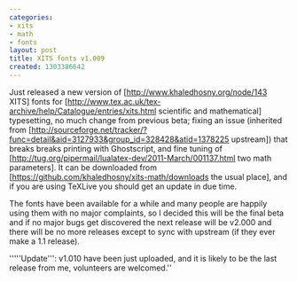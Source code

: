 ```yaml
---
categories:
- xits
- math
- fonts
layout: post
title: XITS fonts v1.009
created: 1303386642
---
```

Just released a new version of [http://www.khaledhosny.org/node/143 XITS] fonts for [http://www.tex.ac.uk/tex-archive/help/Catalogue/entries/xits.html scientific and mathematical] typesetting, no much change from previous beta; fixing an issue (inherited from [http://sourceforge.net/tracker/?func=detail&aid=3127933&group_id=328428&atid=1378225 upstream]) that breaks breaks printing with Ghostscript, and fine tuning of [http://tug.org/pipermail/lualatex-dev/2011-March/001137.html two math parameters]. It can be downloaded from [https://github.com/khaledhosny/xits-math/downloads the usual place], and if you are using TeXLive you should get an update in due time.

The fonts have been available for a while and many people are happily using them with no major complaints, so I decided this will be the final beta and if no major bugs get discovered the next release will be v2.000 and there will be no more releases except to sync with upstream (if they ever make a 1.1 release).

'''''Update''': v1.010 have been just uploaded, and it is likely to be the last release from me, volunteers are welcomed.''
